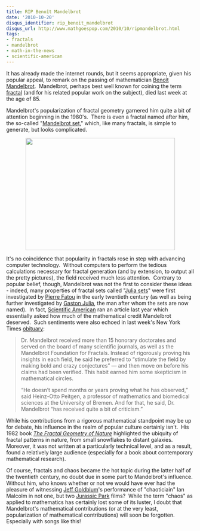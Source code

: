 ```yaml
---
title: RIP Benoît Mandelbrot
date: '2010-10-20'
disqus_identifier: rip_benoit_mandelbrot
disqus_url: http://www.mathgoespop.com/2010/10/ripmandelbrot.html
tags:
- fractals
- mandelbrot
- math-in-the-news
- scientific-american
---
```

It has already made the internet rounds, but it seems appropriate, given his popular appeal, to remark on the passing of mathematician <a href="http://en.wikipedia.org/wiki/Beno%C3%AEt_Mandelbrot">Benoît Mandelbrot</a>.  Mandelbrot, perhaps best well known for coining the term <a href="http://en.wikipedia.org/wiki/Fractal">fractal</a> (and for his related popular work on the subject), died last week at the age of 85.

Mandelbrot's popularization of fractal geometry garnered him quite a bit of attention beginning in the 1980's.  There is even a fractal named after him, the so-called "<a href="http://en.wikipedia.org/wiki/Mandelbrot_set">Mandelbrot set</a>," which, like many fractals, is simple to generate, but looks complicated.

<center><a href="http://upload.wikimedia.org/wikipedia/commons/thumb/2/21/Mandel_zoom_00_mandelbrot_set.jpg/800px-Mandel_zoom_00_mandelbrot_set.jpg"><img class="aligncenter" src="http://upload.wikimedia.org/wikipedia/commons/thumb/2/21/Mandel_zoom_00_mandelbrot_set.jpg/800px-Mandel_zoom_00_mandelbrot_set.jpg" alt="" width="400" height="300" /></a></center>

It's no coincidence that popularity in fractals rose in step with advancing computer technology.  Without computers to perform the tedious calculations necessary for fractal generation (and by extension, to output all the pretty pictures), the field received much less attention.  Contrary to popular belief, though, Mandelbrot was not the first to consider these ideas - indeed, many properties of fractal sets called "<a href="http://en.wikipedia.org/wiki/Julia_set">Julia sets</a>" were first investigated by <a href="http://en.wikipedia.org/wiki/Pierre_Fatou">Pierre Fatou</a> in the early twentieth century (as well as being further investigated by <a href="http://en.wikipedia.org/wiki/Gaston_Julia">Gaston Julia</a>, the man after whom the sets are now named).  In fact, <a href="http://www.scientificamerican.com/article.cfm?id=mandelbrot-set-1990-horgan">Scientific American</a> ran an article last year which essentially asked how much of the mathematical credit Mandelbrot deserved.  Such sentiments were also echoed in last week's New York Times <a href="http://www.nytimes.com/2010/10/17/us/17mandelbrot.html?_r=2">obituary</a>:

<blockquote><p>Dr. Mandelbrot received more than 15 honorary doctorates and served on  the board of many scientific journals, as well as the Mandelbrot  Foundation for Fractals. Instead of rigorously proving his insights in  each field, he said he preferred to “stimulate the field by making bold  and crazy conjectures” — and then move on before his claims had been  verified. This habit earned him some skepticism in mathematical circles.</p><p>“He doesn’t spend months or years proving what he has observed,” said  Heinz-Otto Peitgen, a professor of mathematics and biomedical sciences  at the University of Bremen. And for that, he said, Dr. Mandelbrot “has  received quite a bit of criticism.”</p></blockquote>

While his contributions from a rigorous mathematical standpoint may be up for debate, his influence in the realm of popular culture certainly isn't.  His 1982 book <em><a href="http://www.amazon.com/Fractal-Geometry-Nature-Benoit-Mandelbrot/dp/0716711869">The Fractal Geometry of Nature</a> </em>highlighted the ubiquity of fractal patterns in nature, from small snowflakes to distant galaxies.  Moreover, it was not written at a particularly technical level, and as a result, found a relatively large audience (especially for a book about contemporary mathematical research).
<p>Of course, fractals and chaos became the hot topic during the latter half of the twentieth century, no doubt due in some part to Mandelbrot's influence.  Without him, who knows whether or not we would have ever had the pleasure of witnessing <a href="http://www.imdb.com/name/nm0000156/">Jeff Goldblum</a>'s performance of "chaoticiain" Ian Malcolm in not one, but two <a href="http://en.wikipedia.org/wiki/Jurassic_Park">Jurassic Park</a> films?  While the term "chaos" as applied to mathematics has certainly lost some of its luster, I doubt that Mandelbrot's mathematical contributions (or at the very least, popularization of mathematical contributions) will soon be forgotten.  Especially with songs like this!</p>
<p style="text-align: center;"><object classid="clsid:d27cdb6e-ae6d-11cf-96b8-444553540000" width="480" height="385" codebase="http://download.macromedia.com/pub/shockwave/cabs/flash/swflash.cab#version=6,0,40,0"><param name="allowFullScreen" value="true" /><param name="allowscriptaccess" value="always" /><param name="src" value="http://www.youtube.com/v/ES-yKOYaXq0?fs=1&amp;hl=en_US" /><param name="allowfullscreen" value="true" /><embed type="application/x-shockwave-flash" width="480" height="385" src="http://www.youtube.com/v/ES-yKOYaXq0?fs=1&amp;hl=en_US" allowscriptaccess="always" allowfullscreen="true"></embed></object>
